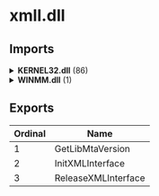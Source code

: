 # xmll.dll

## Imports

<details><summary><b>KERNEL32.dll</b> (86)</summary><p>

| Ordinal | Name |
| ------- | ---- |
| 203 | CreateFileW |
| 373 | FindClose |
| 396 | FindNextFileW |
| 576 | GetFileAttributesA |
| 1139 | ReadFile |
| 1306 | SetFileAttributesA |
| 134 | CloseHandle |
| 609 | GetLastError |
| 1101 | QueryPerformanceCounter |
| 862 | InitializeCriticalSection |
| 305 | EnterCriticalSection |
| 957 | LeaveCriticalSection |
| 272 | DeleteCriticalSection |
| 535 | GetCurrentProcess |
| 536 | GetCurrentProcessId |
| 539 | GetCurrentThread |
| 540 | GetCurrentThreadId |
| 773 | GetThreadTimes |
| 686 | GetProcAddress |
| 1000 | MoveFileExW |
| 1296 | SetEndOfFile |
| 846 | HeapSize |
| 1354 | SetStdHandle |
| 415 | FlushFileBuffers |
| 692 | GetProcessHeap |
| 1496 | WaitForSingleObjectEx |
| 1534 | WideCharToMultiByte |
| 1330 | SetLastError |
| 863 | InitializeCriticalSectionAndSpinCount |
| 191 | CreateEventW |
| 1438 | TlsAlloc |
| 1440 | TlsGetValue |
| 1441 | TlsSetValue |
| 1439 | TlsFree |
| 745 | GetSystemTimeAsFileTime |
| 632 | GetModuleHandleW |
| 301 | EncodePointer |
| 265 | DecodePointer |
| 1007 | MultiByteToWideChar |
| 945 | LCMapStringW |
| 613 | GetLocaleInfoW |
| 727 | GetStringTypeW |
| 449 | GetCPInfo |
| 1302 | SetEvent |
| 1222 | ResetEvent |
| 902 | IsProcessorFeaturePresent |
| 895 | IsDebuggerPresent |
| 1453 | UnhandledExceptionFilter |
| 1389 | SetUnhandledExceptionFilter |
| 720 | GetStartupInfoW |
| 1420 | TerminateProcess |
| 867 | InitializeSListHead |
| 1049 | OutputDebugStringW |
| 427 | FreeLibrary |
| 628 | GetModuleFileNameW |
| 963 | LoadLibraryExW |
| 876 | InterlockedFlushSList |
| 1122 | RaiseException |
| 1235 | RtlUnwind |
| 722 | GetStdHandle |
| 590 | GetFileType |
| 631 | GetModuleHandleExW |
| 1553 | WriteConsoleW |
| 277 | DeleteFileW |
| 186 | CreateDirectoryW |
| 350 | ExitProcess |
| 1554 | WriteFile |
| 841 | HeapFree |
| 837 | HeapAlloc |
| 508 | GetConsoleMode |
| 1136 | ReadConsoleW |
| 1315 | SetFilePointerEx |
| 490 | GetConsoleCP |
| 588 | GetFileSizeEx |
| 909 | IsValidLocale |
| 786 | GetUserDefaultLCID |
| 340 | EnumSystemLocalesW |
| 844 | HeapReAlloc |
| 379 | FindFirstFileExW |
| 907 | IsValidCodePage |
| 434 | GetACP |
| 663 | GetOEMCP |
| 470 | GetCommandLineA |
| 471 | GetCommandLineW |
| 567 | GetEnvironmentStringsW |
| 426 | FreeEnvironmentStringsW |

</p></details>
<details><summary><b>WINMM.dll</b> (1)</summary><p>

| Ordinal | Name |
| ------- | ---- |
| 148 | timeGetTime |

</p></details>

## Exports


| Ordinal | Name |
| ------- | ---- |
| 1 | GetLibMtaVersion |
| 2 | InitXMLInterface |
| 3 | ReleaseXMLInterface |

</p></details>
